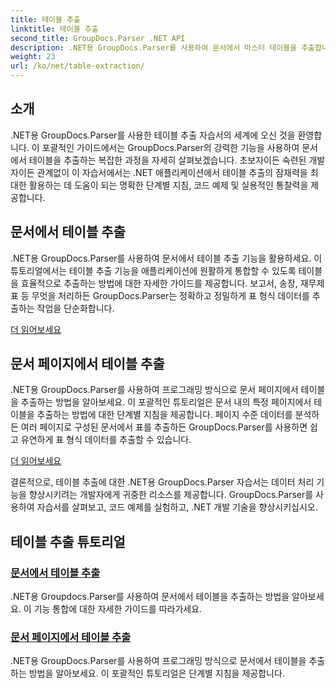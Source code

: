 ```yaml
---
title: 테이블 추출
linktitle: 테이블 추출
second_title: GroupDocs.Parser .NET API
description: .NET용 GroupDocs.Parser를 사용하여 문서에서 마스터 테이블을 추출합니다. 효율적인 데이터 처리를 위해 프로그래밍 방식으로 테이블을 추출하는 방법을 알아보세요.
weight: 23
url: /ko/net/table-extraction/
---
```

## 소개

.NET용 GroupDocs.Parser를 사용한 테이블 추출 자습서의 세계에 오신 것을 환영합니다. 이 포괄적인 가이드에서는 GroupDocs.Parser의 강력한 기능을 사용하여 문서에서 테이블을 추출하는 복잡한 과정을 자세히 살펴보겠습니다. 초보자이든 숙련된 개발자이든 관계없이 이 자습서에서는 .NET 애플리케이션에서 테이블 추출의 잠재력을 최대한 활용하는 데 도움이 되는 명확한 단계별 지침, 코드 예제 및 실용적인 통찰력을 제공합니다.

## 문서에서 테이블 추출
.NET용 GroupDocs.Parser를 사용하여 문서에서 테이블 추출 기능을 활용하세요. 이 튜토리얼에서는 테이블 추출 기능을 애플리케이션에 원활하게 통합할 수 있도록 테이블을 효율적으로 추출하는 방법에 대한 자세한 가이드를 제공합니다. 보고서, 송장, 재무제표 등 무엇을 처리하든 GroupDocs.Parser는 정확하고 정밀하게 표 형식 데이터를 추출하는 작업을 단순화합니다.

[더 읽어보세요](./extract-tables-from-document/)

## 문서 페이지에서 테이블 추출
.NET용 GroupDocs.Parser를 사용하여 프로그래밍 방식으로 문서 페이지에서 테이블을 추출하는 방법을 알아보세요. 이 포괄적인 튜토리얼은 문서 내의 특정 페이지에서 테이블을 추출하는 방법에 대한 단계별 지침을 제공합니다. 페이지 수준 데이터를 분석하든 여러 페이지로 구성된 문서에서 표를 추출하든 GroupDocs.Parser를 사용하면 쉽고 유연하게 표 형식 데이터를 추출할 수 있습니다.

[더 읽어보세요](./extract-tables-from-document-page/)

결론적으로, 테이블 추출에 대한 .NET용 GroupDocs.Parser 자습서는 데이터 처리 기능을 향상시키려는 개발자에게 귀중한 리소스를 제공합니다. GroupDocs.Parser를 사용하여 자습서를 살펴보고, 코드 예제를 실험하고, .NET 개발 기술을 향상시키십시오.
## 테이블 추출 튜토리얼
### [문서에서 테이블 추출](./extract-tables-from-document/)
.NET용 Groupdocs.Parser를 사용하여 문서에서 테이블을 추출하는 방법을 알아보세요. 이 기능 통합에 대한 자세한 가이드를 따라가세요.
### [문서 페이지에서 테이블 추출](./extract-tables-from-document-page/)
.NET용 GroupDocs.Parser를 사용하여 프로그래밍 방식으로 문서에서 테이블을 추출하는 방법을 알아보세요. 이 포괄적인 튜토리얼은 단계별 지침을 제공합니다.